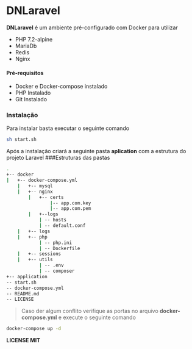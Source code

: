 # DNLaravel

**DNLaravel** é um ambiente pré-configurado com Docker para utilizar 

  - PHP 7.2-alpine
  - MariaDb
  - Redis
  - Nginx
  
#### Pré-requisitos

  - Docker e Docker-compose instalado
  - PHP Instalado
  - Git Instalado
  
### Instalação
Para instalar basta executar o seguinte comando
```sh
sh start.sh
```
Após a instalação criará a seguinte pasta **aplication** com a estrutura do projeto Laravel
###Estruturas das pastas
```sh
.
+-- docker
|   +-- docker-compose.yml
    |   +-- mysql
    |   +-- nginx
        |   +-- certs
                |-- app.com.key
                |-- app.com.pem
        |   +--logs
            | -- hosts
            | -- default.conf
    |   +-- logs
    |   +-- php
            | -- php.ini
            | -- Dockerfile
    |   +-- sessions
    |   +-- utils
            | -- .env
            | -- composer
+-- application
-- start.sh
-- docker-compose.yml
-- README.md
-- LICENSE
```
> Caso der algum conflito verifique as portas no arquivo **docker-compose.yml** e execute o seguinte comando
```sh
docker-compose up -d
```
**LICENSE MIT**
